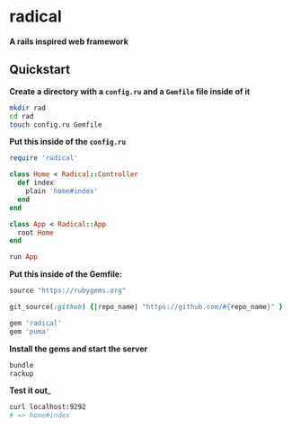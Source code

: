 # radical

__A rails inspired web framework__

## Quickstart

__Create a directory with a `config.ru` and a `Gemfile` file inside of it__

```sh
mkdir rad
cd rad
touch config.ru Gemfile
```

__Put this inside of the `config.ru`__

```rb
require 'radical'

class Home < Radical::Controller
  def index
    plain 'home#index'
  end
end

class App < Radical::App
  root Home
end

run App
```

__Put this inside of the Gemfile:__

```rb
source "https://rubygems.org"

git_source(:github) {|repo_name| "https://github.com/#{repo_name}" }

gem 'radical'
gem 'puma'
```

__Install the gems and start the server__

```sh
bundle
rackup
```

__Test it out___

```sh
curl localhost:9292
# => home#index
```
